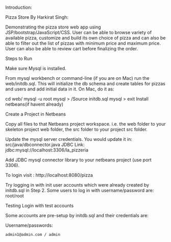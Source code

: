 

Introduction:

Pizza Store By Harkirat Singh:

Demonstrating the pizza store web app using JSP/bootstrap/JavaScript/CSS. User can be able to browse variety of available pizza, customize and 
build its own choice of pizza and can also be able to filter out
the list of pizzas with minimum price and maximum price. User can also be able to review cart before finalizing the order.

Steps to Run

Make sure Mysql is installed.

From mysql workbench or command-line (if you are on Mac) run the web/initdb.sql. This will initialize the db schema and create tables for pizzas and users and add initial data in it. On Mac, do it as:

cd web/
mysql -u root
mysql > /Source initdb.sql 
mysql > exit
Install netbeans(if havent already)

Create a Project in Netbeans

Copy all files to that Netbeans project workspace. i.e. the web folder to your skeleton project web folder, the src folder to your project src folder.

Update the mysql server credentials. You would update it in: src/java/dbconnector.java
JDBC Link: jdbc:mysql://localhost:3306/la_pizzeria

Add JDBC mysql connector library to your netbeans project (use port 3306).

To login visit : http://localhost:8080/pizza

Try logging in with init user accounts which were already created by initdb.sql in Step 2. Some users to log in with username/password are: root/root

Testing Login with test accounts

Some accounts are pre-setup by initdb.sql and their credentials are:

Username/passwords:  

	admin1@admin.com / admin


